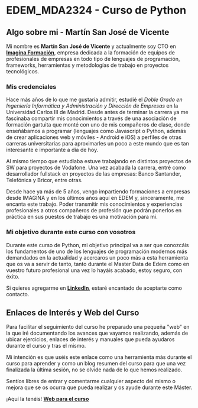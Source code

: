 # EDEM_MDA2324 - Curso de Python

## Algo sobre mi - Martín San José de Vicente

Mi nombre es **Martín San José de Vicente** y actualmente soy CTO en **[Imagina Formación](https://imaginaformacion.com)**, empresa dedicada a la formación de equipos de profesionales de empresas en todo tipo de lenguajes de programación, frameworks, herramientas y metodologías de trabajo en proyectos tecnológicos.

### Mis credenciales
Hace más años de lo que me gustaría admitir, estudié el *Doble Grado en Ingeniería Informática y Administración y Dirección de Empresas* en la Universidad Carlos III de Madrid. Desde antes de terminar la carrera ya me fascinaba compartir mis conocimientos a través de una asociación de formación gartuita que monté con uno de mis compañeros de clase, donde enseñábamos a programar (lenguajes como Javascript o Python, además de crear aplicaciones web y móviles - Android e iOS) a perfiles de otras carreras universitarias para aproximarles un poco a este mundo que es tan interesante e importante a día de hoy.

Al mismo tiempo que estudiaba estuve trabajando en distintos proyectos de SW para proyectos de Vodafone. Una vez acabada la carrera, entré como desarrollador fullstack en proyectos de las empresas: Banco Santander, Telefónica y Bricor, entre otras.

Desde hace ya más de 5 años, vengo impartiendo formaciones a empresas desde IMAGINA y en los últimos años aquí en EDEM y, sinceramente, me encanta este trabajo. Poder transmitir mis conocimientos y experiencias profesionales a otros compañeros de profesión que podrán ponerlos en práctica en sus puestos de trabajo es una motivación para mi.


### Mi objetivo durante este curso con vosotros
Durante este curso de Python, mi objetivo principal va a ser que conozcáis los fundamentos de uno de los lenguajes de programación modernos más demandados en la actualidad y acercaros un poco más a esta herramienta que os va a servir de tanto, tanto durante el Master Data de Edem como en vuestro futuro profesional una vez lo hayáis acabado, estoy seguro, con éxito.

Si quieres agregarme en **[LinkedIn](https://www.linkedin.com/in/mart%C3%ADn-san-jos%C3%A9-de-vicente-316b9a88/)**, estaré encantado de aceptarte como contacto.

## Enlaces de Interés y Web del Curso

Para facilitar el seguimiento del curso he preparado una pequeña "web" en la que iré documentando los avances que vayamos realizando, además de ubicar ejercicios, enlaces de interés y manuales que pueda ayudaros durante el curso y tras el mismo. 

Mi intención es que uséis este enlace como una herramienta más durante el curso para aprender y como un blog resumen del curso para que una vez finalizada la última sesión, no se olvide nada de lo que hemos realizado.

Sentíos libres de entrar y comentarme cualquier aspecto del mismo o mejora que se os ocurra que pueda realizar y os ayude durante este Máster.

¡Aquí la tenéis! **[Web para el curso](https://master-data-python.vercel.app/)**
